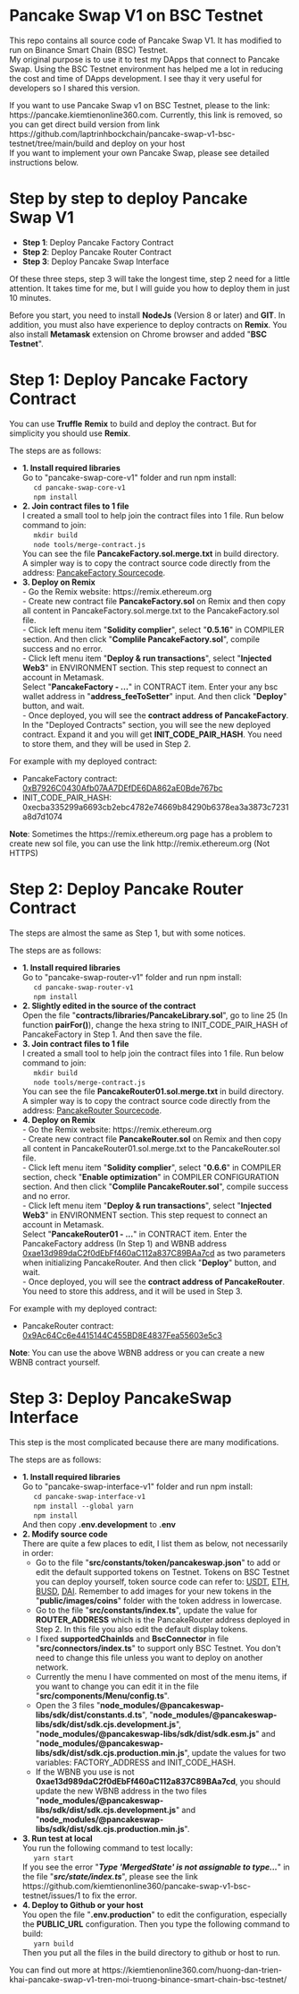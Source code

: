 # Pancake Swap V1 on BSC Testnet
This repo contains all source code of Pancake Swap V1. It has modified to run on Binance Smart Chain (BSC) Testnet.
<br />My original purpose is to use it to test my DApps that connect to Pancake Swap. Using the BSC Testnet environment has helped me a lot in reducing the cost and time of DApps development. I see thay it very useful for developers so I shared this version.

<p>If you want to use Pancake Swap v1 on BSC Testnet, please to the link: https://pancake.kiemtienonline360.com. Currently, this link is removed, so you can get direct build version from link https://github.com/laptrinhbockchain/pancake-swap-v1-bsc-testnet/tree/main/build and deploy on your host
<br />If you want to implement your own Pancake Swap, please see detailed instructions below.

# Step by step to deploy Pancake Swap V1
<ul>
  <li><b>Step 1</b>: Deploy Pancake Factory Contract</li>
  <li><b>Step 2</b>: Deploy Pancake Router Contract</li>
  <li><b>Step 3</b>: Deploy Pancake Swap Interface</li>
</ul>
<p>Of these three steps, step 3 will take the longest time, step 2 need for a little attention. It takes time for me, but I will guide you how to deploy them in just 10 minutes.
<p>Before you start, you need to install <b>NodeJs</b> (Version 8 or later) and <b>GIT</b>. In addition, you must also have experience to deploy contracts on <b>Remix</b>. You also install <b>Metamask</b> extension on Chrome browser and added "<b>BSC Testnet</b>".

# Step 1: Deploy Pancake Factory Contract
You can use <b>Truffle</b> <b>Remix</b> to build and deploy the contract. But for simplicity you should use <b>Remix</b>.
<p>The steps are as follows:
<ul>
  <li>
    <b>1. Install required libraries</b>
    <br />Go to "pancake-swap-core-v1" folder and run npm install:
    <br />&nbsp;&nbsp;&nbsp;&nbsp; <code>cd pancake-swap-core-v1</code>
    <br />&nbsp;&nbsp;&nbsp;&nbsp; <code>npm install</code>
  </li>
  <li>
    <b>2. Join contract files to 1 file</b>
    <br />I created a small tool to help join the contract files into 1 file. Run below command to join:
    <br />&nbsp;&nbsp;&nbsp;&nbsp; <code>mkdir build</code>
    <br />&nbsp;&nbsp;&nbsp;&nbsp; <code>node tools/merge-contract.js</code>
    <br />You can see the file <b>PancakeFactory.sol.merge.txt</b> in build directory.
    <br />A simpler way is to copy the contract source code directly from the address: <a href="https://testnet.bscscan.com/address/0xb7926c0430afb07aa7defde6da862ae0bde767bc#code">PancakeFactory Sourcecode</a>.
  </li>
  <li>
    <b>3. Deploy on Remix</b>
    <br /> - Go the Remix website: https://remix.ethereum.org
    <br /> - Create new contract file <b>PancakeFactory.sol</b> on Remix and then copy all content in PancakeFactory.sol.merge.txt to the PancakeFactory.sol file.
    <br /> - Click left menu item "<b>Solidity complier</b>", select "<b>0.5.16</b>" in COMPILER section. And then click "<b>Complile PancakeFactory.sol</b>", compile success and no error.
    <br /> - Click left menu item "<b>Deploy &amp; run transactions</b>", select "<b>Injected Web3</b>" in ENVIRONMENT section. This step request to connect an account in Metamask.
    <br />Select "<b>PancakeFactory - ...</b>" in CONTRACT item. Enter your any bsc wallet address in "<b>address_feeToSetter</b>" input. And then click "<b>Deploy</b>" button, and wait.
    <br /> - Once deployed, you will see the <b>contract address of PancakeFactory</b>. In the "Deployed Contracts" section, you will see the new deployed contract. Expand it and you will get <b>INIT_CODE_PAIR_HASH</b>. You need to store them, and they will be used in Step 2.
  </li>
</ul>
<p>For example with my deployed contract:
<ul>
  <li>PancakeFactory contract: <a href="https://testnet.bscscan.com/address/0xb7926c0430afb07aa7defde6da862ae0bde767bc">0xB7926C0430Afb07AA7DEfDE6DA862aE0Bde767bc</a></li>
  <li>INIT_CODE_PAIR_HASH: 0xecba335299a6693cb2ebc4782e74669b84290b6378ea3a3873c7231a8d7d1074</li>
</ul>
<p><b>Note</b>: Sometimes the https://remix.ethereum.org page has a problem to create new sol file, you can use the link http://remix.ethereum.org (Not HTTPS)

# Step 2: Deploy Pancake Router Contract
The steps are almost the same as Step 1, but with some notices.
<p>The steps are as follows:
<ul>
  <li>
    <b>1. Install required libraries</b>
    <br />Go to "pancake-swap-router-v1" folder and run npm install:
    <br />&nbsp;&nbsp;&nbsp;&nbsp; <code>cd pancake-swap-router-v1</code>
    <br />&nbsp;&nbsp;&nbsp;&nbsp; <code>npm install</code>
  </li>
  <li>
    <b>2. Slightly edited in the source of the contract</b>
    <br />Open the file "<b>contracts/libraries/PancakeLibrary.sol</b>", go to line 25 (In function <b>pairFor()</b>), change the hexa string to INIT_CODE_PAIR_HASH of PancakeFactory in Step 1. And then save the file.
  </li>
  <li>
    <b>3. Join contract files to 1 file</b>
    <br />I created a small tool to help join the contract files into 1 file. Run below command to join:
    <br />&nbsp;&nbsp;&nbsp;&nbsp; <code>mkdir build</code>
    <br />&nbsp;&nbsp;&nbsp;&nbsp; <code>node tools/merge-contract.js</code>
    <br />You can see the file <b>PancakeRouter01.sol.merge.txt</b> in build directory.
    <br />A simpler way is to copy the contract source code directly from the address: <a href="https://testnet.bscscan.com/address/0x9Ac64Cc6e4415144C455BD8E4837Fea55603e5c3#code">PancakeRouter Sourcecode</a>.
  </li>
  <li>
    <b>4. Deploy on Remix</b>
    <br /> - Go the Remix website: https://remix.ethereum.org
    <br /> - Create new contract file <b>PancakeRouter.sol</b> on Remix and then copy all content in PancakeRouter01.sol.merge.txt to the PancakeRouter.sol file.
    <br /> - Click left menu item "<b>Solidity complier</b>", select "<b>0.6.6</b>" in COMPILER section, check "<b>Enable optimization</b>" in COMPILER CONFIGURATION section. And then click "<b>Complile PancakeRouter.sol</b>", compile success and no error.
    <br /> - Click left menu item "<b>Deploy &amp; run transactions</b>", select "<b>Injected Web3</b>" in ENVIRONMENT section. This step request to connect an account in Metamask.
    <br />Select "<b>PancakeRouter01 - ...</b>" in CONTRACT item. Enter the PancakeFactory address (In Step 1) and WBNB address <a href="https://testnet.bscscan.com/address/0xae13d989dac2f0debff460ac112a837c89baa7cd">0xae13d989daC2f0dEbFf460aC112a837C89BAa7cd</a> as two parameters when initializing PancakeRouter. And then click "<b>Deploy</b>" button, and wait.
    <br /> - Once deployed, you will see the <b>contract address of PancakeRouter</b>. You need to store this address, and it will be used in Step 3.
  </li>
</ul>
<p>For example with my deployed contract:
<ul>
  <li>PancakeRouter contract: <a href="https://testnet.bscscan.com/address/0x9Ac64Cc6e4415144C455BD8E4837Fea55603e5c3">0x9Ac64Cc6e4415144C455BD8E4837Fea55603e5c3</a></li>
</ul>
<p><b>Note</b>: You can use the above WBNB address or you can create a new WBNB contract yourself.

# Step 3: Deploy PancakeSwap Interface
This step is the most complicated because there are many modifications. 
<p>The steps are as follows:
<ul>
  <li>
    <b>1. Install required libraries</b>
    <br />Go to "pancake-swap-interface-v1" folder and run npm install:
    <br />&nbsp;&nbsp;&nbsp;&nbsp; <code>cd pancake-swap-interface-v1</code>
    <br />&nbsp;&nbsp;&nbsp;&nbsp; <code>npm install --global yarn</code>
    <br />&nbsp;&nbsp;&nbsp;&nbsp; <code>npm install</code>
    <br />And then copy <b>.env.development</b> to <b>.env</b>
  </li>
  <li>
    <b>2. Modify source code</b>
    <br />There are quite a few places to edit, I list them as below, not necessarily in order:
    <ul>
      <li>Go to the file "<b>src/constants/token/pancakeswap.json</b>" to add or edit the default supported tokens on Testnet. Tokens on BSC Testnet you can deploy yourself, token source code can refer to: <a href="https://testnet.bscscan.com/address/0x7ef95a0fee0dd31b22626fa2e10ee6a223f8a684">USDT</a>, <a href="https://testnet.bscscan.com/address/0x8babbb98678facc7342735486c851abd7a0d17ca">ETH</a>, <a href="https://testnet.bscscan.com/address/0x78867BbEeF44f2326bF8DDd1941a4439382EF2A7">BUSD</a>, <a href="https://testnet.bscscan.com/address/0x8a9424745056Eb399FD19a0EC26A14316684e274">DAI</a>. Remember to add images for your new tokens in the "<b>public/images/coins</b>" folder with the token address in lowercase.</li>
      <li>Go to the file "<b>src/constants/index.ts</b>", update the value for <b>ROUTER_ADDRESS</b> which is the PancakeRouter address deployed in Step 2. In this file you also edit the default display tokens.</li>
      <li>I fixed <b>supportedChainIds</b> and <b>BscConnector</b> in file "<b>src/connectors/index.ts</b>" to support only BSC Testnet. You don't need to change this file unless you want to deploy on another network.</li>
      <li>Currently the menu I have commented on most of the menu items, if you want to change you can edit it in the file "<b>src/components/Menu/config.ts</b>".</li>
      <li>Open the 3 files "<b>node_modules/@pancakeswap-libs/sdk/dist/constants.d.ts</b>", "<b>node_modules/@pancakeswap-libs/sdk/dist/sdk.cjs.development.js</b>", "<b>node_modules/@pancakeswap-libs/sdk/dist/sdk.esm.js</b>" and "<b>node_modules/@pancakeswap-libs/sdk/dist/sdk.cjs.production.min.js</b>", update the values for two variables: FACTORY_ADDRESS and INIT_CODE_HASH.</li>
      <li>If the WBNB you use is not <b>0xae13d989daC2f0dEbFf460aC112a837C89BAa7cd</b>, you should update the new WBNB address in the two files "<b>node_modules/@pancakeswap-libs/sdk/dist/sdk.cjs.development.js</b>" and "<b>node_modules/@pancakeswap-libs/sdk/dist/sdk.cjs.production.min.js</b>".</li>
    </ul>
  </li>
  <li>
    <b>3. Run test at local</b>
    <br />You run the following command to test locally:
    <br />&nbsp;&nbsp;&nbsp;&nbsp; <code>yarn start</code>
    <br />If you see the error "<b><i>Type 'MergedState' is not assignable to type...</i></b>" in the file "<b><i>src/state/index.ts</i></b>", please see the link https://github.com/kiemtienonline360/pancake-swap-v1-bsc-testnet/issues/1 to fix the error.
  </li>
  <li>
    <b>4. Deploy to Github or your host</b>
    <br />You open the file "<b>.env.production</b>" to edit the configuration, especially the <b>PUBLIC_URL</b> configuration. Then you type the following command to build:
    <br />&nbsp;&nbsp;&nbsp;&nbsp; <code>yarn build</code>
    <br />Then you put all the files in the build directory to github or host to run.
  </li>
 </ul>
 
 <p>You can find out more at https://kiemtienonline360.com/huong-dan-trien-khai-pancake-swap-v1-tren-moi-truong-binance-smart-chain-bsc-testnet/
